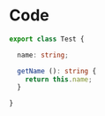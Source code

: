 # Code

```ts
export class Test {

  name: string;

  getName (): string {
    return this.name;
  }

}
```